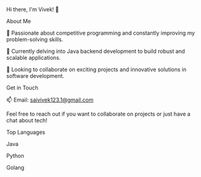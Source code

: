 Hi there, I'm Vivek! 👋

About Me

🌟 Passionate about competitive programming and constantly improving my problem-solving skills.

🌱 Currently delving into Java backend development to build robust and scalable applications.

🤝 Looking to collaborate on exciting projects and innovative solutions in software development.

Get in Touch

📫 Email: saivivek123.1@gmail.com

Feel free to reach out if you want to collaborate on projects or just have a chat about tech!

<!---
Vivekcoder43/Vivekcoder43 is a ✨ special ✨ repository because its `README.md` (this file) appears on your GitHub profile.
You can click the Preview link to take a look at your changes.
--->

Top Languages

Java

Python

Golang

